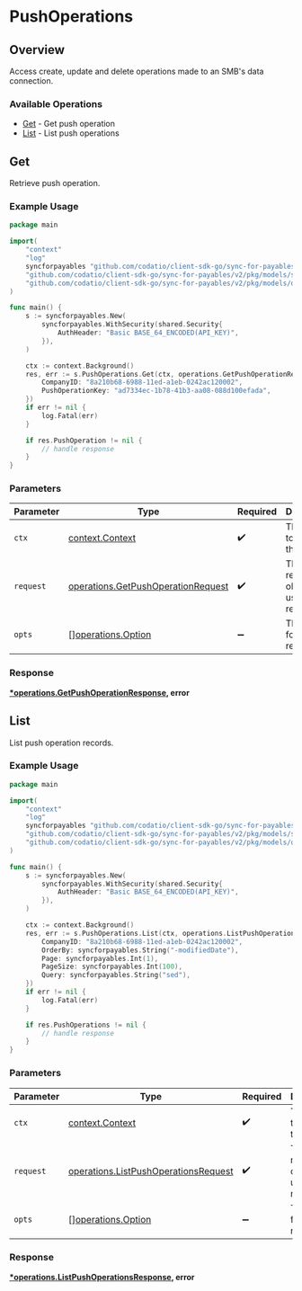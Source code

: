 # PushOperations

## Overview

Access create, update and delete operations made to an SMB's data connection.

### Available Operations

* [Get](#get) - Get push operation
* [List](#list) - List push operations

## Get

Retrieve push operation.

### Example Usage

```go
package main

import(
	"context"
	"log"
	syncforpayables "github.com/codatio/client-sdk-go/sync-for-payables/v2"
	"github.com/codatio/client-sdk-go/sync-for-payables/v2/pkg/models/shared"
	"github.com/codatio/client-sdk-go/sync-for-payables/v2/pkg/models/operations"
)

func main() {
    s := syncforpayables.New(
        syncforpayables.WithSecurity(shared.Security{
            AuthHeader: "Basic BASE_64_ENCODED(API_KEY)",
        }),
    )

    ctx := context.Background()
    res, err := s.PushOperations.Get(ctx, operations.GetPushOperationRequest{
        CompanyID: "8a210b68-6988-11ed-a1eb-0242ac120002",
        PushOperationKey: "ad7334ec-1b78-41b3-aa08-088d100efada",
    })
    if err != nil {
        log.Fatal(err)
    }

    if res.PushOperation != nil {
        // handle response
    }
}
```

### Parameters

| Parameter                                                                                | Type                                                                                     | Required                                                                                 | Description                                                                              |
| ---------------------------------------------------------------------------------------- | ---------------------------------------------------------------------------------------- | ---------------------------------------------------------------------------------------- | ---------------------------------------------------------------------------------------- |
| `ctx`                                                                                    | [context.Context](https://pkg.go.dev/context#Context)                                    | :heavy_check_mark:                                                                       | The context to use for the request.                                                      |
| `request`                                                                                | [operations.GetPushOperationRequest](../../models/operations/getpushoperationrequest.md) | :heavy_check_mark:                                                                       | The request object to use for the request.                                               |
| `opts`                                                                                   | [][operations.Option](../../models/operations/option.md)                                 | :heavy_minus_sign:                                                                       | The options for this request.                                                            |


### Response

**[*operations.GetPushOperationResponse](../../models/operations/getpushoperationresponse.md), error**


## List

List push operation records.

### Example Usage

```go
package main

import(
	"context"
	"log"
	syncforpayables "github.com/codatio/client-sdk-go/sync-for-payables/v2"
	"github.com/codatio/client-sdk-go/sync-for-payables/v2/pkg/models/shared"
	"github.com/codatio/client-sdk-go/sync-for-payables/v2/pkg/models/operations"
)

func main() {
    s := syncforpayables.New(
        syncforpayables.WithSecurity(shared.Security{
            AuthHeader: "Basic BASE_64_ENCODED(API_KEY)",
        }),
    )

    ctx := context.Background()
    res, err := s.PushOperations.List(ctx, operations.ListPushOperationsRequest{
        CompanyID: "8a210b68-6988-11ed-a1eb-0242ac120002",
        OrderBy: syncforpayables.String("-modifiedDate"),
        Page: syncforpayables.Int(1),
        PageSize: syncforpayables.Int(100),
        Query: syncforpayables.String("sed"),
    })
    if err != nil {
        log.Fatal(err)
    }

    if res.PushOperations != nil {
        // handle response
    }
}
```

### Parameters

| Parameter                                                                                    | Type                                                                                         | Required                                                                                     | Description                                                                                  |
| -------------------------------------------------------------------------------------------- | -------------------------------------------------------------------------------------------- | -------------------------------------------------------------------------------------------- | -------------------------------------------------------------------------------------------- |
| `ctx`                                                                                        | [context.Context](https://pkg.go.dev/context#Context)                                        | :heavy_check_mark:                                                                           | The context to use for the request.                                                          |
| `request`                                                                                    | [operations.ListPushOperationsRequest](../../models/operations/listpushoperationsrequest.md) | :heavy_check_mark:                                                                           | The request object to use for the request.                                                   |
| `opts`                                                                                       | [][operations.Option](../../models/operations/option.md)                                     | :heavy_minus_sign:                                                                           | The options for this request.                                                                |


### Response

**[*operations.ListPushOperationsResponse](../../models/operations/listpushoperationsresponse.md), error**

